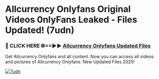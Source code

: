 # Allcurrency Onlyfans Original Videos 0nlyFans Leaked - Files Updated! (7udn)

<h3>🔴 CLICK HERE 🌐==►► <a href="https://tinyurl.com/ehrbuxhb" rel="nofollow">Allcurrency Onlyfans Updated Files</a></h3>

Get Allcurrency Onlyfans and all content. Now you can access all videos and pictures of Allcurrency Onlyfans. New Updated Files 2025!

[![7udn](https://i.imgur.com/lVYEuWS.gif)](https://tinyurl.com/ehrbuxhb)
